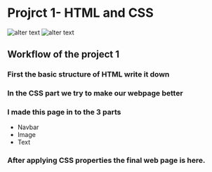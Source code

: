 # Projrct 1- HTML and CSS
![alter text](https://img.shields.io/badge/iNeuron-LCO-brightgreen)
![alter text](https://img.shields.io/badge/Full%20Stack%20JS%20Bootcamp%202.0-Hitesh%20Sir-blue)
## Workflow of the project 1
### First the basic structure of HTML write it down
### In the CSS part we try to make our webpage better
### I made this page in to the 3 parts
- Navbar
- Image
- Text
### After applying CSS properties the final web page is here.
